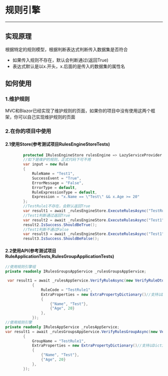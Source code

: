# 规则引擎

---

## 实现原理
根据特定的规则模型，根据判断表达式判断传入数据集是否符合
* 如果传入规则不存在，默认会判断通过(返回True)
* 表达式默认是以x.开头，x.后面的是传入的数据集的属性名

## 如何使用
### 1.维护规则
MVC和Blazor已经实现了维护规则的页面，如果你的项目中没有使用这两个框架，你可以自己实现维护规则的页面

### 2.在你的项目中使用
#### 2.1使用Store(参考测试项目RulesEngineStoreTests)
````csharp
        protected IRulesEngineStore rulesEngine => LazyServiceProvider.LazyGetRequiredService<IRulesEngineStore>();
        //如下是维护的规则，正式代码下可不用
        var input = new Rule
        {
            RuleName = "Test1",
            SuccessEvent = "True",
            ErrorMessage = "False",
            ErrorType = default,
            RuleExpressionType = default,
            Expression = "x.Name == \"Test\" && x.Age >= 20"
        };
        //TestRule1不存在，会默认返回True
        var result1 = await _rulesEngineStore.ExecuteRulesAsync("TestRule1", new TestDto(){Name = "Test",Age = 20});
        //Test1判断通过返回True
        var result2 = await _rulesEngineStore.ExecuteRulesAsync("Test1", new TestDto(){Name = "Test",Age = 20});
        result2.IsSuccess.ShouldBeTrue();
        //Test1判断不通过False
        var result3 = await _rulesEngineStore.ExecuteRulesAsync("Test1", new TestDto(){Name = "TestRule",Age = 20});
        result3.IsSuccess.ShouldBeFalse();
````
#### 2.2使用API(参考测试项目RuleApplicationTests,RulesGroupApplicationTests)
```csharp
//使用规则引擎组
private readonly IRulesGroupsAppService _rulesGroupsAppService;

 var result1 = await _rulesAppService.VerifyRuleAsync(new VerifyRuleDto()
            {
                RuleCode = "TestRule1",
                ExtraProperties = new ExtraPropertyDictionary()//支持以Dictionary<string,object>传入
                {
                    {"Name", "Test"},
                    {"Age", 20}
                },
            });
//使用规则引擎
private readonly IRulesAppService _rulesAppService;
var result1 = await _rulesGroupsAppService.VerifyRulesGroupAsync(new VerifyRuleGroupDto()
        {
            GroupName = "TestRule1",
            ExtraProperties = new ExtraPropertyDictionary()//支持以Dictionary<string,object>传入
            {
                {"Name", "Test"},
                {"Age", 20}
            },
        });
```